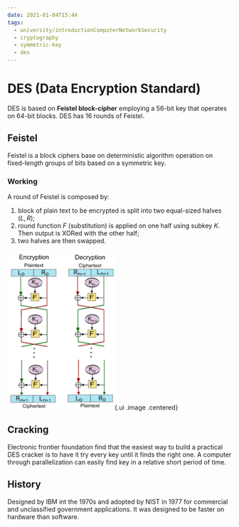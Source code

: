 ```yaml
---
date: 2021-01-04T15:44
tags:
  - university/introductionComputerNetworkSecurity
  - cryptography
  - symmetric-key
  - des
---
```


# DES (Data Encryption Standard)
DES is based on **Feistel block-cipher** employing a 56-bit key that operates on 64-bit blocks. DES has 16 rounds of Feistel.

## Feistel
Feistel is a block ciphers base on deterministic algorithm operation on fixed-length groups of bits based on a symmetric key.

### Working
A round of Feistel is composed by:

1. block of plain text to be encrypted is split into two equal-sized halves $(L,R)$;
2. round function $F$ (substitution) is applied on one half using subkey $K$. Then output is XORed with the other half;
3. two halves are then swapped.

![Feistel](./static/feistel.png){.ui .image .centered}

## Cracking
Electronic frontier foundation find that the easiest way to build a practical DES cracker is to have it try every key until it finds the right one. A computer through parallelization can easily find key in a relative short period of time.

## History
Designed by IBM int the 1970s and adopted by NIST in 1977 for commercial and unclassified government applications. It was designed to be faster on hardware than software.
